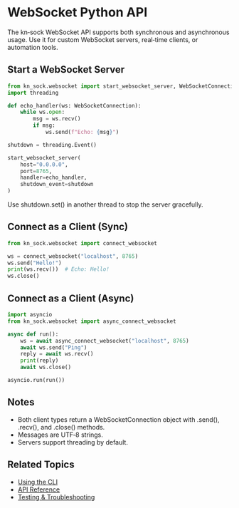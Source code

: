 # WebSocket Python API

The kn‑sock WebSocket API supports both synchronous and asynchronous usage. Use it for custom WebSocket servers, real‑time clients, or automation tools.

## Start a WebSocket Server

```python
from kn_sock.websocket import start_websocket_server, WebSocketConnection
import threading

def echo_handler(ws: WebSocketConnection):
    while ws.open:
        msg = ws.recv()
        if msg:
            ws.send(f"Echo: {msg}")

shutdown = threading.Event()

start_websocket_server(
    host="0.0.0.0",
    port=8765,
    handler=echo_handler,
    shutdown_event=shutdown
)
```

Use shutdown.set() in another thread to stop the server gracefully.

## Connect as a Client (Sync)

```python
from kn_sock.websocket import connect_websocket

ws = connect_websocket("localhost", 8765)
ws.send("Hello!")
print(ws.recv())  # Echo: Hello!
ws.close()
```

## Connect as a Client (Async)

```python
import asyncio
from kn_sock.websocket import async_connect_websocket

async def run():
    ws = await async_connect_websocket("localhost", 8765)
    await ws.send("Ping")
    reply = await ws.recv()
    print(reply)
    await ws.close()

asyncio.run(run())
```

## Notes

- Both client types return a WebSocketConnection object with .send(), .recv(), and .close() methods.
- Messages are UTF‑8 strings.
- Servers support threading by default.

## Related Topics

- [Using the CLI](cli.md)
- [API Reference](reference.md)
- [Testing & Troubleshooting](testing.md)